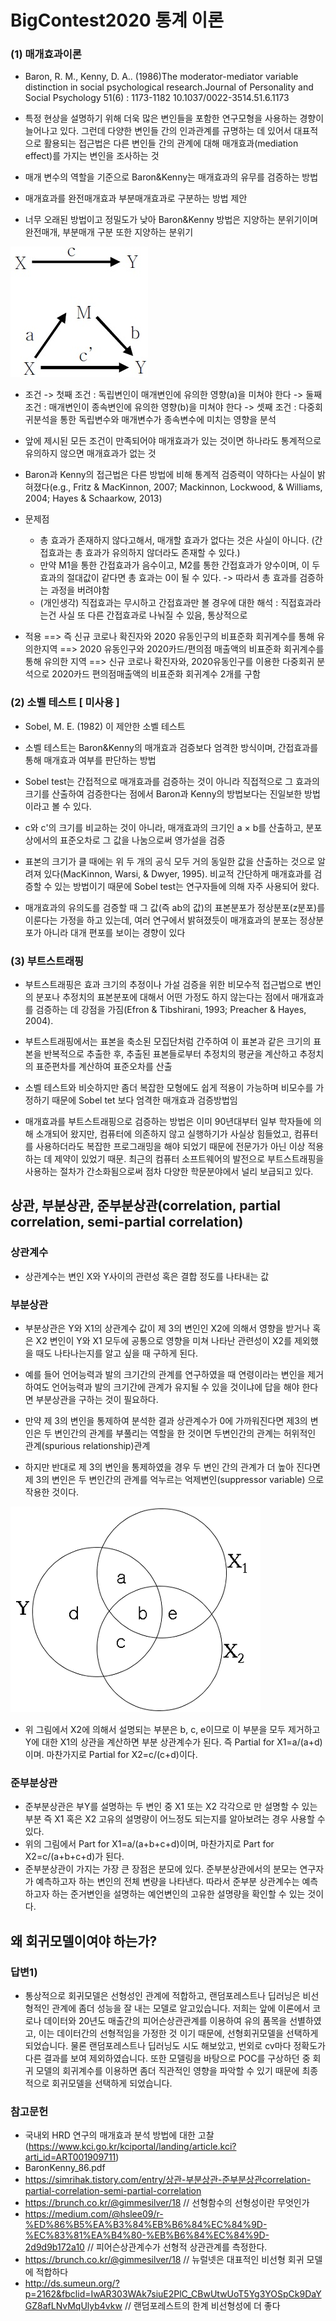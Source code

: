 # BigContest2020 통계 이론

### (1) 매개효과이론
- Baron, R. M., Kenny, D. A.. (1986)The moderator-mediator variable distinction in social psychological research.Journal of Personality and Social Psychology 51(6) : 1173-1182 10.1037/0022-3514.51.6.1173

- 특정 현상을 설명하기 위해 더욱 많은 변인들을 포함한 연구모형을 사용하는 경향이 늘어나고 있다. 그런데 다양한 변인들 간의 인과관계를 규명하는 데 있어서 대표적으로 활용되는 접근법은 다른 변인들 간의 관계에 대해 매개효과(mediation effect)를 가지는 변인을 조사하는 것
- 매개 변수의 역할을 기준으로 Baron&Kenny는 매개효과의 유무를 검증하는 방법
- 매개효과를 완전매개효과 부분매개효과로 구분하는 방법 제안
- 너무 오래된 방법이고 정밀도가 낮아 Baron&Kenny 방법은 지양하는 분위기이며 완전매개, 부분매개 구분 또한 지양하는 분위기

![매개효과](매개효과.jpg)

- 조건
    -> 첫째 조건 : 독립변인이 매개변인에 유의한 영향(a)을 미쳐야 한다
    -> 둘째 조건 : 매개변인이 종속변인에 유의한 영향(b)을 미쳐야 한다
    -> 셋째 조건 : 다중회귀분석을 통한 독립변수와 매개변수가 종속변수에 미치는 영향을 분석

- 앞에 제시된 모든 조건이 만족되어야 매개효과가 있는 것이면 하나라도 통계적으로 유의하지 않으면 매개효과가 없는 것
- Baron과 Kenny의 접근법은 다른 방법에 비해 통계적 검증력이 약하다는 사실이 밝혀졌다(e.g., Fritz & MacKinnon, 2007; Mackinnon, Lockwood, & Williams, 2004; Hayes & Schaarkow, 2013)
- 문제점
    - 총 효과가 존재하지 않다고해서, 매개할 효과가 없다는 것은 사실이 아니다. (간접효과는 총 효과가 유의하지 않더라도 존재할 수 있다.)
    - 만약 M1을 통한 간접효과가 음수이고, M2를 통한 간접효과가 양수이며, 이 두 효과의 절대값이 같다면 총 효과는 0이 될 수 있다. -> 따라서 총 효과를 검증하는 과정을 버려야함
    - (개인생각) 직접효과는 무시하고 간접효과만 볼 경우에 대한 해석 : 직접효과라는건 사실 또 다른 간접효과로 나눠질 수 있음, 통상적으로 

- 적용
    ==> 즉 신규 코로나 확진자와 2020 유동인구의 비표준화 회귀계수를 통해 유의한지역
    ==> 2020 유동인구와 2020카드/편의점 매출액의 비표준화 회귀계수를 통해 유의한 지역
    ==> 신규 코로나 확진자와, 2020유동인구를 이용한 다중회귀 분석으로 2020카드 편의점매출액의 비표준화 회귀계수 2개를 구함

### (2) 소벨 테스트 [ 미사용 ]
- Sobel, M. E. (1982) 이 제안한 소벨 테스트
- 소벨 테스트는 Baron&Kenny의 매개효과 검증보다 엄격한 방식이며, 간접효과를 통해 매개효과 여부를 판단하는 방법
- Sobel test는 간접적으로 매개효과를 검증하는 것이 아니라 직접적으로 그 효과의 크기를 산출하여 검증한다는 점에서 Baron과 Kenny의 방법보다는 진일보한 방법이라고 볼 수 있다.
-  c와 c'의 크기를 비교하는 것이 아니라, 매개효과의 크기인 a × b를 산출하고, 분포 상에서의 표준오차로 그 값을 나눔으로써 영가설을 검증

- 표본의 크기가 클 때에는 위 두 개의 공식 모두 거의 동일한 값을 산출하는 것으로 알려져 있다(MacKinnon, Warsi, & Dwyer, 1995). 비교적 간단하게 매개효과를 검증할 수 있는 방법이기 때문에 Sobel test는 연구자들에 의해 자주 사용되어 왔다.
- 매개효과의 유의도를 검증할 때 그 값(즉 ab의 값)의 표본분포가 정상분포(z분포)를 이룬다는 가정을 하고 있는데, 여러 연구에서 밝혀졌듯이 매개효과의 분포는 정상분포가 아니라 대개 편포를 보이는 경향이 있다

### (3) 부트스트래핑
- 부트스트래핑은 효과 크기의 추정이나 가설 검증을 위한 비모수적 접근법으로 변인의 분포나 추정치의 표본분포에 대해서 어떤 가정도 하지 않는다는 점에서 매개효과를 검증하는 데 강점을 가짐(Efron & Tibshirani, 1993; Preacher & Hayes, 2004).

- 부트스트래핑에서는 표본을 축소된 모집단처럼 간주하여 이 표본과 같은 크기의 표본을 반복적으로 추출한 후, 추출된 표본들로부터 추정치의 평균을 계산하고 추정치의 표준편차를 계산하여 표준오차를 산출

- 소벨 테스트와 비슷하지만 좀더 복잡한 모형에도 쉽게 적용이 가능하며 비모수를 가정하기 때문에 Sobel tet 보다 엄격한 매개효과 검증방법임

- 매개효과를 부트스트래핑으로 검증하는 방법은 이미 90년대부터 일부 학자들에 의해 소개되어 왔지만, 컴퓨터에 의존하지 않고 실행하기가 사실상 힘들었고, 컴퓨터를 사용하더라도 복잡한 프로그래밍을 해야 되었기 때문에 전문가가 아닌 이상 적용하는 데 제약이 있었기 때문. 최근의 컴퓨터 소프트웨어의 발전으로 부트스트래핑을 사용하는 절차가 간소화됨으로써 점차 다양한 학문분야에서 널리 보급되고 있다.

## 상관, 부분상관, 준부분상관(correlation, partial correlation, semi-partial correlation)

### 상관계수
- 상관계수는 변인 X와 Y사이의 관련성 혹은 결합 정도를 나타내는 값

### 부분상관
- 부분상관은 Y와 X1의 상관계수 값이 제 3의 변인인 X2에 의해서 영향을 받거나 혹은 X2 변인이 Y와 X1 모두에 공통으로 영향을 미쳐 나타난 관련성이 X2를 제외했을 때도 나타나는지를 알고 싶을 때 구하게 된다.
- 예를 들어 언어능력과 발의 크기간의 관계를 연구하였을 때 연령이라는 변인을 제거하여도 언어능력과 발의 크기간에 관계가 유지될 수 있을 것이냐에 답을 해야 한다면 부분상관을 구하는 것이 필요하다. 

- 만약 제 3의 변인을 통제하여 분석한 결과 상관계수가 0에 가까워진다면 제3의 변인은 두 변인간의 관계를 부풀리는 역할을 한 것이면 두변인간의 관계는 허위적인 관계(spurious relationship)관계
- 하지만 반대로 제 3의 변인을 통제하였을 경우 두 변인 간의 관계가 더 높아 진다면 제 3의 변인은 두 변인간의 관계를 억누르는 억제변인(suppressor variable) 으로 작용한 것이다.

![correlation](correlation.png)

- 위 그림에서 X2에 의해서 설명되는 부분은 b, c, e이므로 이 부분을 모두 제거하고 Y에 대한 X1의 상관을 계산하면 부분 상관계수가 된다. 즉 Partial for X1=a/(a+d)이며. 마찬가지로 Partial for X2=c/(c+d)이다. 

### 준부분상관
- 준부분상관은 부Y를 설명하는 두 변인 중 X1 또는 X2 각각으로 만 설명할 수 있는 부분 즉 X1 혹은 X2 고유의 설명량이 어느정도 되는지를 알아보려는 경우 사용할 수 있다. 
- 위의 그림에서 Part for X1=a/(a+b+c+d)이며, 마찬가지로 Part for X2=c/(a+b+c+d)가 된다. 
- 준부분상관이 가지는 가장 큰 장점은 분모에 있다. 준부분상관에서의 분모는 연구자가 예측하고자 하는 변인의 전체 변량을 나타낸다. 따라서 준부분 상관계수는 예측하고자 하는 준거변인을 설명하는 예언변인의 고유한 설명량을 확인할 수 있는 것이다. 

## 왜 회귀모델이여야 하는가?
### 답변1)
- 통상적으로 회귀모델은 선형성인 관계에 적합하고, 랜덤포레스트나 딥러닝은 비선형적인 관계에 좀더 성능을 잘 내는 모델로 알고있습니다. 저희는 앞에 이론에서 코로나 데이터와 20년도 매출간의 피어슨상관관계를 이용하여 유의 품목을 선별하였고, 이는 데이터간의 선형적임을 가정한 것 이기 때문에, 선형회귀모델을 선택하게 되었습니다. 물론 랜덤포레스트나 딥러닝도 시도 해보았고, 번외로 cv마다 정확도가 다른 결과를 보여 제외하였습니다. 또한 모델링을 바탕으로 POC를 구상하던 중 회귀 모델의 회귀계수를 이용하면 좀더 직관적인 영향을 파악할 수 있기 때문에 최종적으로 회귀모델을 선택하게 되었습니다.

### 참고문헌
- 국내외 HRD 연구의 매개효과 분석 방법에 대한 고찰 (https://www.kci.go.kr/kciportal/landing/article.kci?arti_id=ART001909711)
- BaronKenny_86.pdf
- https://simrihak.tistory.com/entry/상관-부분상관-준부분상관correlation-partial-correlation-semi-partial-correlation
- https://brunch.co.kr/@gimmesilver/18 // 선형함수의 선형성이란 무엇인가
- https://medium.com/@hslee09/r-%ED%86%B5%EA%B3%84%EB%B6%84%EC%84%9D-%EC%83%81%EA%B4%80-%EB%B6%84%EC%84%9D-2d9d9b172a10 // 피어슨상관계수가 선형적 상관관계를 측정한다.
- https://brunch.co.kr/@gimmesilver/18 // 뉴럴넷은 대표적인 비선형 회귀 모델에 적합하다
- http://ds.sumeun.org/?p=2162&fbclid=IwAR303WAk7siuE2PlC_CBwUtwUoT5Yg3YOSpCk9DaYGZ8afLNvMqUlyb4vkw // 랜덤포레스트의 한계 비선형성에 더 좋다